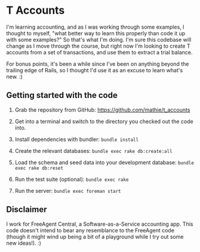 # T Accounts

I'm learning accounting, and as I was working through some examples, I thought
to myself, "what better way to learn this properly than code it up with some
examples?" So that's what I'm doing. I'm sure this codebase will change as I
move through the course, but right now I'm looking to create T accounts from a
set of transactions, and use them to extract a trial balance.

For bonus points, it's been a while since I've been on anything beyond the
trailing edge of Rails, so I thought I'd use it as an excuse to learn what's
new. :)

## Getting started with the code

1. Grab the repository from GitHub: <https://github.com/mathie/t_accounts>

2. Get into a terminal and switch to the directory you checked out the code
   into.

3. Install dependencies with bundler: `bundle install`

4. Create the relevant databases: `bundle exec rake db:create:all`

5. Load the schema and seed data into your development database:
   `bundle exec rake db:reset`

6. Run the test suite (optional): `bundle exec rake`

7. Run the server: `bundle exec foreman start`

## Disclaimer

I work for FreeAgent Central, a Software-as-a-Service accounting app. This
code doesn't intend to bear any resemblance to the FreeAgent code (though it
might wind up being a bit of a playground while I try out some new ideas!). :)
